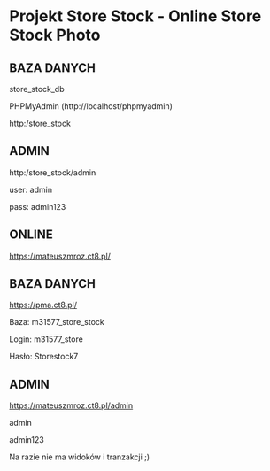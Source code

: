 # Projekt Store Stock - Online Store Stock Photo


## BAZA DANYCH
store_stock_db

PHPMyAdmin (http://localhost/phpmyadmin)

http:/store_stock


## ADMIN
http:/store_stock/admin

user: admin

pass: admin123



## ONLINE
https://mateuszmroz.ct8.pl/

## BAZA DANYCH
https://pma.ct8.pl/

Baza: m31577_store_stock

Login: m31577_store

Hasło: Storestock7


## ADMIN

https://mateuszmroz.ct8.pl/admin

admin

admin123

Na razie nie ma widoków i tranzakcji ;)
